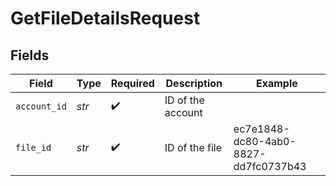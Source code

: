 # GetFileDetailsRequest


## Fields

| Field                                | Type                                 | Required                             | Description                          | Example                              |
| ------------------------------------ | ------------------------------------ | ------------------------------------ | ------------------------------------ | ------------------------------------ |
| `account_id`                         | *str*                                | :heavy_check_mark:                   | ID of the account                    |                                      |
| `file_id`                            | *str*                                | :heavy_check_mark:                   | ID of the file                       | ec7e1848-dc80-4ab0-8827-dd7fc0737b43 |